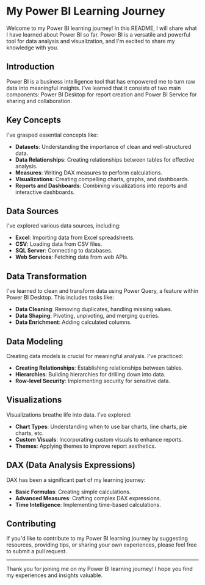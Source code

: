 # My Power BI Learning Journey

Welcome to my Power BI learning journey! In this README, I will share what I have learned about Power BI so far. Power BI is a versatile and powerful tool for data analysis and visualization, and I'm excited to share my knowledge with you.

## Introduction

Power BI is a business intelligence tool that has empowered me to turn raw data into meaningful insights. I've learned that it consists of two main components: Power BI Desktop for report creation and Power BI Service for sharing and collaboration.

## Key Concepts

I've grasped essential concepts like:

- **Datasets**: Understanding the importance of clean and well-structured data.
- **Data Relationships**: Creating relationships between tables for effective analysis.
- **Measures**: Writing DAX measures to perform calculations.
- **Visualizations**: Creating compelling charts, graphs, and dashboards.
- **Reports and Dashboards**: Combining visualizations into reports and interactive dashboards.

## Data Sources

I've explored various data sources, including:

- **Excel**: Importing data from Excel spreadsheets.
- **CSV**: Loading data from CSV files.
- **SQL Server**: Connecting to databases.
- **Web Services**: Fetching data from web APIs.

## Data Transformation

I've learned to clean and transform data using Power Query, a feature within Power BI Desktop. This includes tasks like:

- **Data Cleaning**: Removing duplicates, handling missing values.
- **Data Shaping**: Pivoting, unpivoting, and merging queries.
- **Data Enrichment**: Adding calculated columns.

## Data Modeling

Creating data models is crucial for meaningful analysis. I've practiced:

- **Creating Relationships**: Establishing relationships between tables.
- **Hierarchies**: Building hierarchies for drilling down into data.
- **Row-level Security**: Implementing security for sensitive data.

## Visualizations

Visualizations breathe life into data. I've explored:

- **Chart Types**: Understanding when to use bar charts, line charts, pie charts, etc.
- **Custom Visuals**: Incorporating custom visuals to enhance reports.
- **Themes**: Applying themes to improve report aesthetics.

## DAX (Data Analysis Expressions)

DAX has been a significant part of my learning journey:

- **Basic Formulas**: Creating simple calculations.
- **Advanced Measures**: Crafting complex DAX expressions.
- **Time Intelligence**: Implementing time-based calculations.



## Contributing

If you'd like to contribute to my Power BI learning journey by suggesting resources, providing tips, or sharing your own experiences, please feel free to submit a pull request.

---

Thank you for joining me on my Power BI learning journey! I hope you find my experiences and insights valuable.
